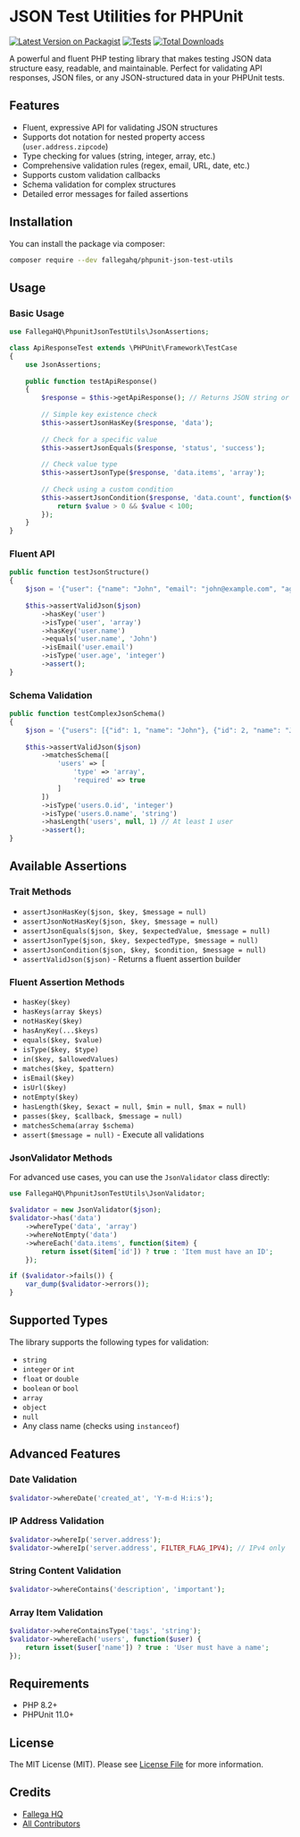 # JSON Test Utilities for PHPUnit

[![Latest Version on Packagist](https://img.shields.io/packagist/v/fallegahq/phpunit-json-test-utils.svg)](https://packagist.org/packages/fallegahq/phpunit-json-test-utils)
[![Tests](https://github.com/fallegahq/phpunit-json-test-utils/actions/workflows/run-tests.yml/badge.svg)](https://github.com/fallegahq/phpunit-json-test-utils/actions/workflows/run-tests.yml)
[![Total Downloads](https://img.shields.io/packagist/dt/fallegahq/phpunit-json-test-utils.svg)](https://packagist.org/packages/fallegahq/phpunit-json-test-utils)

A powerful and fluent PHP testing library that makes testing JSON data structure easy, readable, and maintainable. Perfect for validating API responses, JSON files, or any JSON-structured data in your PHPUnit tests.

## Features

- Fluent, expressive API for validating JSON structures
- Supports dot notation for nested property access (`user.address.zipcode`)
- Type checking for values (string, integer, array, etc.)
- Comprehensive validation rules (regex, email, URL, date, etc.)
- Supports custom validation callbacks
- Schema validation for complex structures
- Detailed error messages for failed assertions

## Installation

You can install the package via composer:

```bash
composer require --dev fallegahq/phpunit-json-test-utils
```

## Usage

### Basic Usage

```php
use FallegaHQ\PhpunitJsonTestUtils\JsonAssertions;

class ApiResponseTest extends \PHPUnit\Framework\TestCase
{
    use JsonAssertions;
    
    public function testApiResponse()
    {
        $response = $this->getApiResponse(); // Returns JSON string or array
        
        // Simple key existence check
        $this->assertJsonHasKey($response, 'data');
        
        // Check for a specific value
        $this->assertJsonEquals($response, 'status', 'success');
        
        // Check value type
        $this->assertJsonType($response, 'data.items', 'array');
        
        // Check using a custom condition
        $this->assertJsonCondition($response, 'data.count', function($value) {
            return $value > 0 && $value < 100;
        });
    }
}
```

### Fluent API

```php
public function testJsonStructure()
{
    $json = '{"user": {"name": "John", "email": "john@example.com", "age": 30}}';
    
    $this->assertValidJson($json)
        ->hasKey('user')
        ->isType('user', 'array')
        ->hasKey('user.name')
        ->equals('user.name', 'John')
        ->isEmail('user.email')
        ->isType('user.age', 'integer')
        ->assert();
}
```

### Schema Validation

```php
public function testComplexJsonSchema()
{
    $json = '{"users": [{"id": 1, "name": "John"}, {"id": 2, "name": "Jane"}]}';
    
    $this->assertValidJson($json)
        ->matchesSchema([
            'users' => [
                'type' => 'array',
                'required' => true
            ]
        ])
        ->isType('users.0.id', 'integer')
        ->isType('users.0.name', 'string')
        ->hasLength('users', null, 1) // At least 1 user
        ->assert();
}
```

## Available Assertions

### Trait Methods

- `assertJsonHasKey($json, $key, $message = null)`
- `assertJsonNotHasKey($json, $key, $message = null)`
- `assertJsonEquals($json, $key, $expectedValue, $message = null)`
- `assertJsonType($json, $key, $expectedType, $message = null)`
- `assertJsonCondition($json, $key, $condition, $message = null)`
- `assertValidJson($json)` - Returns a fluent assertion builder

### Fluent Assertion Methods

- `hasKey($key)`
- `hasKeys(array $keys)`
- `notHasKey($key)`
- `hasAnyKey(...$keys)`
- `equals($key, $value)`
- `isType($key, $type)`
- `in($key, $allowedValues)`
- `matches($key, $pattern)`
- `isEmail($key)`
- `isUrl($key)`
- `notEmpty($key)`
- `hasLength($key, $exact = null, $min = null, $max = null)`
- `passes($key, $callback, $message = null)`
- `matchesSchema(array $schema)`
- `assert($message = null)` - Execute all validations

### JsonValidator Methods

For advanced use cases, you can use the `JsonValidator` class directly:

```php
use FallegaHQ\PhpunitJsonTestUtils\JsonValidator;

$validator = new JsonValidator($json);
$validator->has('data')
    ->whereType('data', 'array')
    ->whereNotEmpty('data')
    ->whereEach('data.items', function($item) {
        return isset($item['id']) ? true : 'Item must have an ID';
    });

if ($validator->fails()) {
    var_dump($validator->errors());
}
```

## Supported Types

The library supports the following types for validation:

- `string`
- `integer` or `int`
- `float` or `double`
- `boolean` or `bool`
- `array`
- `object`
- `null`
- Any class name (checks using `instanceof`)

## Advanced Features

### Date Validation

```php
$validator->whereDate('created_at', 'Y-m-d H:i:s');
```

### IP Address Validation

```php
$validator->whereIp('server.address');
$validator->whereIp('server.address', FILTER_FLAG_IPV4); // IPv4 only
```

### String Content Validation

```php
$validator->whereContains('description', 'important');
```

### Array Item Validation

```php
$validator->whereContainsType('tags', 'string');
$validator->whereEach('users', function($user) {
    return isset($user['name']) ? true : 'User must have a name';
});
```

## Requirements

- PHP 8.2+
- PHPUnit 11.0+

## License

The MIT License (MIT). Please see [License File](LICENSE.MD) for more information.

## Credits

- [Fallega HQ](https://github.com/fallegahq)
- [All Contributors](/contributors)
